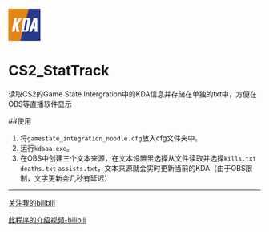 ![icon](/assets/kda.png)
# CS2_StatTrack
读取CS2的Game State Intergration中的KDA信息并存储在单独的txt中，方便在OBS等直播软件显示

##使用
1. 将`gamestate_integration_noodle.cfg`放入cfg文件夹中。
2. 运行`kdaaa.exe`。
3. 在OBS中创建三个文本来源，在文本设置里选择从文件读取并选择`kills.txt` `deaths.txt` `assists.txt`，文本来源就会实时更新当前的KDA（由于OBS限制，文字更新会几秒有延迟）

---
[关注我的bilibili](https://space.bilibili.com/390298544)

[此程序的介绍视频-bilibili](https://www.bilibili.com/video/BV1LXovYCEGm/)
